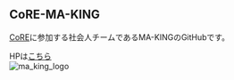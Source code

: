 ## CoRE-MA-KING
[CoRE](https://core.scramble-robot.org/)に参加する社会人チームであるMA-KINGのGitHubです。

HPは[こちら](https://core-ma-king.github.io/)  
![ma_king_logo](https://github.com/CoRE-MA-KING/.github/assets/31846294/b5267338-a068-4f14-a4ef-d5ec2f30e951)
